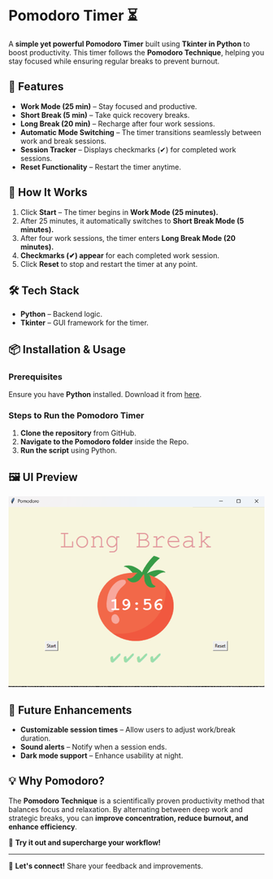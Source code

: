 # Pomodoro Timer ⏳  

A **simple yet powerful Pomodoro Timer** built using **Tkinter in Python** to boost productivity. This timer follows the **Pomodoro Technique**, helping you stay focused while ensuring regular breaks to prevent burnout.  

## 🚀 Features  
- **Work Mode (25 min)** – Stay focused and productive.  
- **Short Break (5 min)** – Take quick recovery breaks.  
- **Long Break (20 min)** – Recharge after four work sessions.  
- **Automatic Mode Switching** – The timer transitions seamlessly between work and break sessions.  
- **Session Tracker** – Displays checkmarks (✔) for completed work sessions.  
- **Reset Functionality** – Restart the timer anytime.  

## 🎯 How It Works  
1. Click **Start** – The timer begins in **Work Mode (25 minutes).**  
2. After 25 minutes, it automatically switches to **Short Break Mode (5 minutes).**  
3. After four work sessions, the timer enters **Long Break Mode (20 minutes).**  
4. **Checkmarks (✔) appear** for each completed work session.  
5. Click **Reset** to stop and restart the timer at any point.  

## 🛠 Tech Stack  
- **Python** – Backend logic.  
- **Tkinter** – GUI framework for the timer.  

## 📦 Installation & Usage  

### Prerequisites  
Ensure you have **Python** installed. Download it from [here](https://www.python.org/downloads/).  

### Steps to Run the Pomodoro Timer  
1. **Clone the repository** from GitHub.  
2. **Navigate to the Pomodoro folder** inside the Repo.  
3. **Run the script** using Python.  

## 🖼️ UI Preview  
![Pomodoro Timer Preview](Pomodoro/Preview.png)


## 🔮 Future Enhancements  
- **Customizable session times** – Allow users to adjust work/break duration.  
- **Sound alerts** – Notify when a session ends.  
- **Dark mode support** – Enhance usability at night.  

## 💡 Why Pomodoro?  
The **Pomodoro Technique** is a scientifically proven productivity method that balances focus and relaxation. By alternating between deep work and strategic breaks, you can **improve concentration, reduce burnout, and enhance efficiency**.  

🚀 **Try it out and supercharge your workflow!**  

---  
 
📢 **Let's connect!** Share your feedback and improvements.
